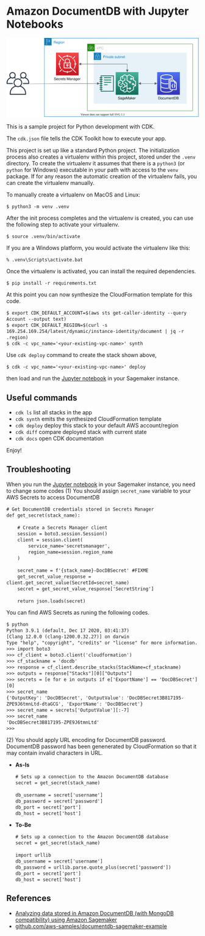 # Amazon DocumentDB with Jupyter Notebooks

![documentdb-sagemaker-arch](documentdb-sagemaker-arch.svg)

This is a sample project for Python development with CDK.

The `cdk.json` file tells the CDK Toolkit how to execute your app.

This project is set up like a standard Python project.  The initialization
process also creates a virtualenv within this project, stored under the `.venv`
directory.  To create the virtualenv it assumes that there is a `python3`
(or `python` for Windows) executable in your path with access to the `venv`
package. If for any reason the automatic creation of the virtualenv fails,
you can create the virtualenv manually.

To manually create a virtualenv on MacOS and Linux:

```
$ python3 -m venv .venv
```

After the init process completes and the virtualenv is created, you can use the following
step to activate your virtualenv.

```
$ source .venv/bin/activate
```

If you are a Windows platform, you would activate the virtualenv like this:

```
% .venv\Scripts\activate.bat
```

Once the virtualenv is activated, you can install the required dependencies.

```
$ pip install -r requirements.txt
```

At this point you can now synthesize the CloudFormation template for this code.

```
$ export CDK_DEFAULT_ACCOUNT=$(aws sts get-caller-identity --query Account --output text)
$ export CDK_DEFAULT_REGION=$(curl -s 169.254.169.254/latest/dynamic/instance-identity/document | jq -r .region)
$ cdk -c vpc_name='<your-existing-vpc-name>' synth
```

Use `cdk deploy` command to create the stack shown above,

```
$ cdk -c vpc_name='<your-existing-vpc-name>' deploy
```

then load and run the [Jupyter notebook](https://github.com/aws-samples/documentdb-sagemaker-example/blob/main/script.ipynb) in your Sagemaker instance.

## Useful commands

 * `cdk ls`          list all stacks in the app
 * `cdk synth`       emits the synthesized CloudFormation template
 * `cdk deploy`      deploy this stack to your default AWS account/region
 * `cdk diff`        compare deployed stack with current state
 * `cdk docs`        open CDK documentation

Enjoy!

## Troubleshooting

 When you run the [Jupyter notebook](https://github.com/aws-samples/documentdb-sagemaker-example/blob/main/script.ipynb) in your Sagemaker instance, you need to change some codes
 (1) You should assign `secret_name` variable to your AWS Secrets to access DocumentDB
  ```
  # Get DocumentDB credentials stored in Secrets Manager
  def get_secret(stack_name):

      # Create a Secrets Manager client
      session = boto3.session.Session()
      client = session.client(
          service_name='secretsmanager',
          region_name=session.region_name
      )

      secret_name = f'{stack_name}-DocDBSecret' #FIXME
      get_secret_value_response = client.get_secret_value(SecretId=secret_name)
      secret = get_secret_value_response['SecretString']

      return json.loads(secret)
  ```

 You can find AWS Secrets as runing the following codes.
  ```
  $ python
  Python 3.9.1 (default, Dec 17 2020, 03:41:37)
  [Clang 12.0.0 (clang-1200.0.32.27)] on darwin
  Type "help", "copyright", "credits" or "license" for more information.
  >>> import boto3
  >>> cf_client = boto3.client('cloudformation')
  >>> cf_stackname = 'docdb'
  >>> response = cf_client.describe_stacks(StackName=cf_stackname)
  >>> outputs = response["Stacks"][0]["Outputs"]
  >>> secrets = [e for e in outputs if e['ExportName'] == 'DocDBSecret'][0]
  >>> secret_name
  {'OutputKey': 'DocDBSecret', 'OutputValue': 'DocDBSecret3B817195-ZPE9J6tmnLtd-dtaGCG', 'ExportName': 'DocDBSecret'}
  >>> secret_name = secrets['OutputValue'][:-7]
  >>> secret_name
  'DocDBSecret3B817195-ZPE9J6tmnLtd'
  >>>
  ```
 (2) You should apply URL encoding for DocumentDB password. DocumentDB password has been genenerated by CloudFormation so that it may contain invalid characters in URL.
  + **As-Is**
    ```
    # Sets up a connection to the Amazon DocumentDB database
    secret = get_secret(stack_name)

    db_username = secret['username']
    db_password = secret['password']
    db_port = secret['port']
    db_host = secret['host']
    ```

  + **To-Be**
    ```
    # Sets up a connection to the Amazon DocumentDB database
    secret = get_secret(stack_name)

    import urllib
    db_username = secret['username']
    db_password = urllib.parse.quote_plus(secret['password'])
    db_port = secret['port']
    db_host = secret['host']
    ```

## References
 - [Analyzing data stored in Amazon DocumentDB (with MongoDB compatibility) using Amazon Sagemaker](https://aws.amazon.com/blogs/machine-learning/analyzing-data-stored-in-amazon-documentdb-with-mongodb-compatibility-using-amazon-sagemaker/)
 - [github.com/aws-samples/documentdb-sagemaker-example](https://github.com/aws-samples/documentdb-sagemaker-example)
